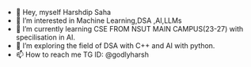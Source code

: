 - 👋 Hey, myself Harshdip Saha
- 👀 I’m interested in Machine Learning,DSA ,AI,LLMs
- 🌱 I’m currently learning CSE FROM NSUT MAIN CAMPUS(23-27) with specilisation in AI.
- 💞️ I’m exploring the field of DSA with C++ and AI with python.
- 📫 How to reach me TG ID: @godlyharsh

<!---
HARSHDIPSAHA/HARSHDIPSAHA is a ✨ special ✨ repository because its `README.md` (this file) appears on your GitHub profile.
You can click the Preview link to take a look at your changes.
--->
